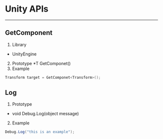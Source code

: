 # Unity APIs 
---
## GetComponent
1. Library
* UnityEngine
2. Prototype
*T GetComponet<T>()
3. Example
  ```C#
  Transform target = GetComponet<Transform>();
  ```
## Log
1. Prototype
* void Debug.Log(object message) 
2. Example
  ```C#
  Debug.Log("this is an example");
  ```
